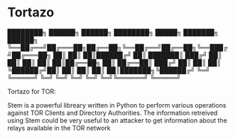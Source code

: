 Tortazo
=======



  ████████╗ ██████╗ ██████╗ ████████╗ █████╗ ███████╗ ██████╗ 
  ╚══██╔══╝██╔═══██╗██╔══██╗╚══██╔══╝██╔══██╗╚══███╔╝██╔═══██╗
     ██║   ██║   ██║██████╔╝   ██║   ███████║  ███╔╝ ██║   ██║
     ██║   ██║   ██║██╔══██╗   ██║   ██╔══██║ ███╔╝  ██║   ██║
     ██║   ╚██████╔╝██║  ██║   ██║   ██║  ██║███████╗╚██████╔╝
     ╚═╝    ╚═════╝ ╚═╝  ╚═╝   ╚═╝   ╚═╝  ╚═╝╚══════╝ ╚═════╝ 
                                                              


Tortazo for TOR:

Stem is a powerful libreary written in Python to perform various operations against TOR Clients and Directory Authorities. The information retreived using Stem could be very useful to an attacker to get information about the relays available in the TOR network


